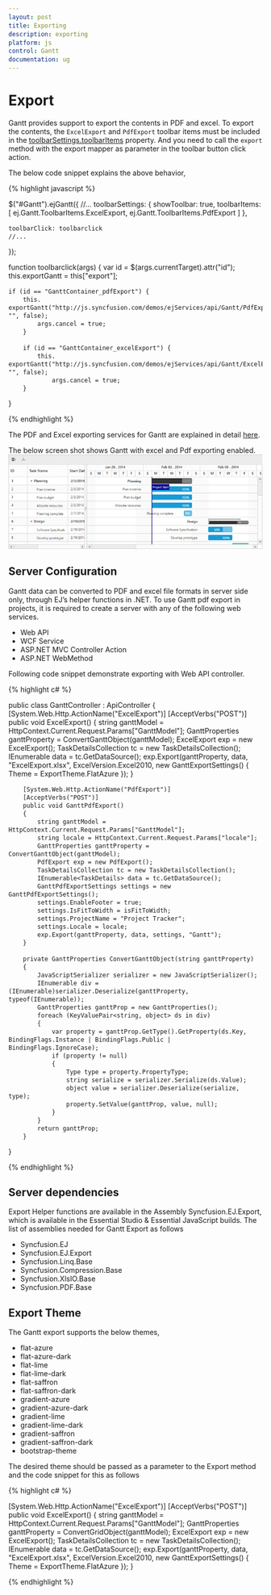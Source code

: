 ```yaml
---
layout: post
title: Exporting
description: exporting
platform: js
control: Gantt
documentation: ug
---
```

# Export

Gantt provides support to export the contents in PDF and excel. To export the contents, the `ExcelExport` and `PdfExport` toolbar items must be included in the [toolbarSettings.toolbarItems](https://help.syncfusion.com/api/js/ejgantt#members:toolbarsettings-toolbaritems) property. And you need to call the `export` method with the export mapper as parameter in the toolbar button click action. 

The below code snippet explains the above behavior,

{% highlight javascript %}

$("#Gantt").ejGantt({
    //...
    toolbarSettings: {
        showToolbar: true,
        toolbarItems: [
            ej.Gantt.ToolbarItems.ExcelExport,
            ej.Gantt.ToolbarItems.PdfExport
        ]
    },

    toolbarClick: toolbarclick
    //...
});

function toolbarclick(args) {
    var id = $(args.currentTarget).attr("id");
    this.exportGantt = this["export"];

    if (id == "GanttContainer_pdfExport") {
        this. exportGantt("http://js.syncfusion.com/demos/ejServices/api/Gantt/PdfExport", "", false);
            args.cancel = true;
        }

        if (id == "GanttContainer_excelExport") {
            this. exportGantt("http://js.syncfusion.com/demos/ejServices/api/Gantt/ExcelExport", "", false);
                args.cancel = true;
        }
}

{% endhighlight %}

The PDF and Excel exporting services for Gantt are explained in detail [here](https://help.syncfusion.com/js/gantt/services-reference).

The below screen shot shows Gantt with excel and Pdf exporting enabled.
![](/js/Gantt/Export_images/Export_img1.png)

## Server Configuration
Gantt data can be converted to PDF and excel file formats in server side only, through EJ’s helper functions in .NET. 
To use Gantt pdf export in projects, it is required to create a server with any of the following web services. 

* Web API
* WCF Service
* ASP.NET MVC Controller Action
* ASP.NET WebMethod

Following code snippet demonstrate exporting with Web API controller.

{% highlight c# %}

public class GanttController : ApiController
{       
        [System.Web.Http.ActionName("ExcelExport")]
        [AcceptVerbs("POST")]
        public void ExcelExport()
        {
            string ganttModel = HttpContext.Current.Request.Params["GanttModel"];
            GanttProperties ganttProperty = ConvertGanttObject(ganttModel);
            ExcelExport exp = new ExcelExport();
            TaskDetailsCollection tc = new TaskDetailsCollection();
            IEnumerable<TaskDetails> data = tc.GetDataSource();
            exp.Export(ganttProperty, data, "ExcelExport.xlsx", ExcelVersion.Excel2010, new GanttExportSettings() { Theme = ExportTheme.FlatAzure });
        }
       
        [System.Web.Http.ActionName("PdfExport")]
        [AcceptVerbs("POST")]
        public void GanttPdfExport()
        {
            string ganttModel = HttpContext.Current.Request.Params["GanttModel"];
            string locale = HttpContext.Current.Request.Params["locale"];
            GanttProperties ganttProperty = ConvertGanttObject(ganttModel);
            PdfExport exp = new PdfExport();
            TaskDetailsCollection tc = new TaskDetailsCollection();
            IEnumerable<TaskDetails> data = tc.GetDataSource();
            GanttPdfExportSettings settings = new GanttPdfExportSettings();
            settings.EnableFooter = true;
            settings.IsFitToWidth = isFitToWidth;
            settings.ProjectName = "Project Tracker";
            settings.Locale = locale;
            exp.Export(ganttProperty, data, settings, "Gantt");
        }

        private GanttProperties ConvertGanttObject(string ganttProperty)
        {
            JavaScriptSerializer serializer = new JavaScriptSerializer();
            IEnumerable div = (IEnumerable)serializer.Deserialize(ganttProperty, typeof(IEnumerable));
            GanttProperties ganttProp = new GanttProperties();
            foreach (KeyValuePair<string, object> ds in div)
            {
                var property = ganttProp.GetType().GetProperty(ds.Key, BindingFlags.Instance | BindingFlags.Public | BindingFlags.IgnoreCase);
                if (property != null)
                {
                    Type type = property.PropertyType;
                    string serialize = serializer.Serialize(ds.Value);
                    object value = serializer.Deserialize(serialize, type);
                    property.SetValue(ganttProp, value, null);
                }
            }
            return ganttProp;
        }
 }

{% endhighlight %}


## Server dependencies
Export Helper functions are available in the Assembly Syncfusion.EJ.Export, which is available in the Essential Studio & Essential JavaScript builds. The list of assemblies needed for Gantt Export as follows

* Syncfusion.EJ
* Syncfusion.EJ.Export
* Syncfusion.Linq.Base
* Syncfusion.Compression.Base
* Syncfusion.XlsIO.Base
* Syncfusion.PDF.Base

## Export Theme
The Gantt export supports the below themes, 

* flat-azure
* flat-azure-dark
* flat-lime
* flat-lime-dark
* flat-saffron
* flat-saffron-dark
* gradient-azure
* gradient-azure-dark
* gradient-lime
* gradient-lime-dark
* gradient-saffron
* gradient-saffron-dark
* bootstrap-theme

The desired theme should be passed as a parameter to the Export method and the code snippet for this as follows

{% highlight c# %}

[System.Web.Http.ActionName("ExcelExport")]
[AcceptVerbs("POST")]
public void ExcelExport()
{
   string ganttModel = HttpContext.Current.Request.Params["GanttModel"];
   GanttProperties ganttProperty = ConvertGridObject(ganttModel);
   ExcelExport exp = new ExcelExport();
   TaskDetailsCollection tc = new TaskDetailsCollection();
   IEnumerable<TaskDetails> data = tc.GetDataSource();
   exp.Export(ganttProperty, data, "ExcelExport.xlsx", ExcelVersion.Excel2010, new GanttExportSettings() { Theme = ExportTheme.FlatAzure });
}

{% endhighlight %}